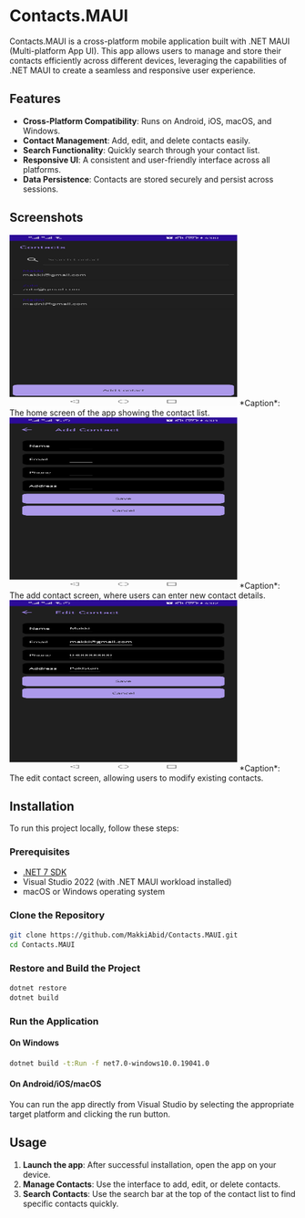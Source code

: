﻿# Contacts.MAUI

Contacts.MAUI is a cross-platform mobile application built with .NET MAUI (Multi-platform App UI). This app allows users to manage and store their contacts efficiently across different devices, leveraging the capabilities of .NET MAUI to create a seamless and responsive user experience.

## Features

- **Cross-Platform Compatibility**: Runs on Android, iOS, macOS, and Windows.
- **Contact Management**: Add, edit, and delete contacts easily.
- **Search Functionality**: Quickly search through your contact list.
- **Responsive UI**: A consistent and user-friendly interface across all platforms.
- **Data Persistence**: Contacts are stored securely and persist across sessions.

## Screenshots

<img src="screenshots/home_screen.jpg" alt="Home Screen" width="400" height="300">
*Caption*: The home screen of the app showing the contact list.

<img src="screenshots/add_contact.jpg" alt="Add Contact" width="400" height="300">
*Caption*: The add contact screen, where users can enter new contact details.

<img src="screenshots/edit_contact.jpg" alt="Edit Contact" width="400" height="300">
*Caption*: The edit contact screen, allowing users to modify existing contacts.

## Installation

To run this project locally, follow these steps:

### Prerequisites

- [.NET 7 SDK](https://dotnet.microsoft.com/download/dotnet/7.0)
- Visual Studio 2022 (with .NET MAUI workload installed)
- macOS or Windows operating system

### Clone the Repository

```bash
git clone https://github.com/MakkiAbid/Contacts.MAUI.git
cd Contacts.MAUI
```

### Restore and Build the Project

```bash
dotnet restore
dotnet build
```

### Run the Application

#### On Windows

```bash
dotnet build -t:Run -f net7.0-windows10.0.19041.0
```

#### On Android/iOS/macOS

You can run the app directly from Visual Studio by selecting the appropriate target platform and clicking the run button.

## Usage

1. **Launch the app**: After successful installation, open the app on your device.
2. **Manage Contacts**: Use the interface to add, edit, or delete contacts.
3. **Search Contacts**: Use the search bar at the top of the contact list to find specific contacts quickly.
